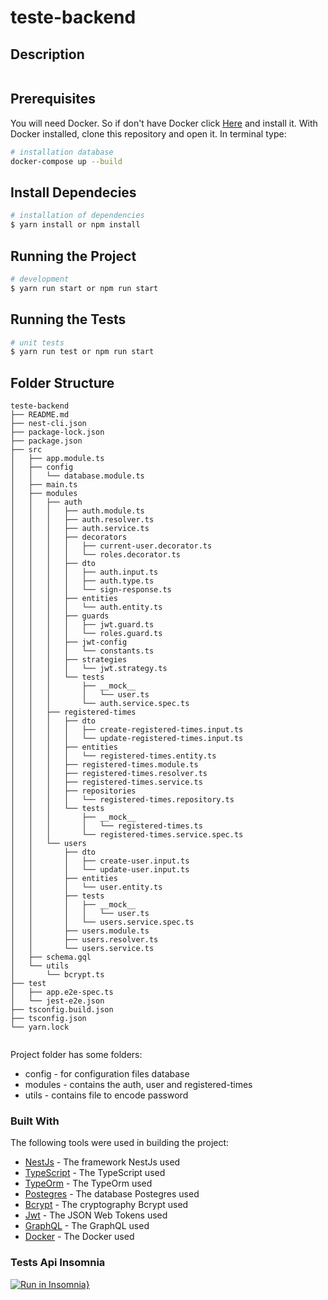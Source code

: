 # teste-backend

## Description

```

```

## Prerequisites

You will need Docker. So if don't have Docker click [Here](https://docs.docker.com/install/) and install it.
With Docker installed, clone this repository and open it. In terminal type:

```bash
# installation database
docker-compose up --build

```

## Install Dependecies

```bash
# installation of dependencies
$ yarn install or npm install
```

## Running the Project

```bash
# development
$ yarn run start or npm run start
```

## Running the Tests

```bash
# unit tests
$ yarn run test or npm run start

```

## Folder Structure

```
teste-backend
├── README.md
├── nest-cli.json
├── package-lock.json
├── package.json
├── src
│   ├── app.module.ts
│   ├── config
│   │   └── database.module.ts
│   ├── main.ts
│   ├── modules
│   │   ├── auth
│   │   │   ├── auth.module.ts
│   │   │   ├── auth.resolver.ts
│   │   │   ├── auth.service.ts
│   │   │   ├── decorators
│   │   │   │   ├── current-user.decorator.ts
│   │   │   │   └── roles.decorator.ts
│   │   │   ├── dto
│   │   │   │   ├── auth.input.ts
│   │   │   │   ├── auth.type.ts
│   │   │   │   └── sign-response.ts
│   │   │   ├── entities
│   │   │   │   └── auth.entity.ts
│   │   │   ├── guards
│   │   │   │   ├── jwt.guard.ts
│   │   │   │   └── roles.guard.ts
│   │   │   ├── jwt-config
│   │   │   │   └── constants.ts
│   │   │   ├── strategies
│   │   │   │   └── jwt.strategy.ts
│   │   │   └── tests
│   │   │       ├── __mock__
│   │   │       │   └── user.ts
│   │   │       └── auth.service.spec.ts
│   │   ├── registered-times
│   │   │   ├── dto
│   │   │   │   ├── create-registered-times.input.ts
│   │   │   │   └── update-registered-times.input.ts
│   │   │   ├── entities
│   │   │   │   └── registered-times.entity.ts
│   │   │   ├── registered-times.module.ts
│   │   │   ├── registered-times.resolver.ts
│   │   │   ├── registered-times.service.ts
│   │   │   ├── repositories
│   │   │   │   └── registered-times.repository.ts
│   │   │   └── tests
│   │   │       ├── __mock__
│   │   │       │   └── registered-times.ts
│   │   │       └── registered-times.service.spec.ts
│   │   └── users
│   │       ├── dto
│   │       │   ├── create-user.input.ts
│   │       │   └── update-user.input.ts
│   │       ├── entities
│   │       │   └── user.entity.ts
│   │       ├── tests
│   │       │   ├── __mock__
│   │       │   │   └── user.ts
│   │       │   └── users.service.spec.ts
│   │       ├── users.module.ts
│   │       ├── users.resolver.ts
│   │       └── users.service.ts
│   ├── schema.gql
│   └── utils
│       └── bcrypt.ts
├── test
│   ├── app.e2e-spec.ts
│   └── jest-e2e.json
├── tsconfig.build.json
├── tsconfig.json
└── yarn.lock


```

Project folder has some folders:

- config - for configuration files database
- modules - contains the auth, user and registered-times
- utils - contains file to encode password

### Built With

The following tools were used in building the project:

- [NestJs](https://nestjs.com/) - The framework NestJs used
- [TypeScript](https://www.typescriptlang.org/) - The TypeScript used
- [TypeOrm](https://typeorm.io/) - The TypeOrm used
- [Postegres](https://www.postgresql.org/) - The database Postegres used
- [Bcrypt](https://www.npmjs.com/package/bcrypt) - The cryptography Bcrypt used
- [Jwt](https://jwt.io/) - The JSON Web Tokens used
- [GraphQL](https://graphql.org/) - The GraphQL used
- [Docker](https://www.docker.com/) - The Docker used

### Tests Api Insomnia

[![Run in Insomnia}](https://insomnia.rest/images/run.svg)](https://insomnia.rest/run/?label=Tests%20Api&uri=https%3A%2F%2Fraw.githubusercontent.com%2FNatanaelSignorini%2Fteste-backend%2Fmain%2FInsomniaTest.json)
